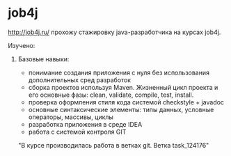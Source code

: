 # job4j 
http://job4j.ru/
прохожу стажировку java-разработчика на курсах job4j.
 
 Изучено:
 1. Базовые навыки:
     -  понимание создания приложения с нуля без использования дополнительных сред разработок
     - сборка проектов используя Maven. Жизненный цикл проекта и его основные фазы: clean, validate, compile, test, install.  
     - проверка оформления стиля кода системой checkstyle + javadoc
     - основные синтаксические элементы:  типы данных, условные операторы, массивы, циклы
     - разработка приложения в среде IDEA
     - работа с системой контроля GIT

     "В курсе производилась работа в ветках git. Ветка task_124176"